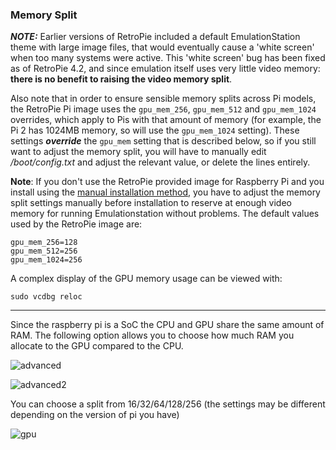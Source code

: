 ### Memory Split

***NOTE:*** Earlier versions of RetroPie included a default EmulationStation theme with large image files, that would eventually cause a 'white screen' when too many systems were active. This 'white screen' bug has been fixed as of RetroPie 4.2, and since emulation itself uses very little video memory: **there is no benefit to raising the video memory split**.

Also note that in order to ensure sensible memory splits across Pi models, the RetroPie Pi image uses the `gpu_mem_256`, `gpu_mem_512` and `gpu_mem_1024` overrides, which apply to Pis with that amount of memory (for example, the Pi 2 has 1024MB memory, so will use the `gpu_mem_1024` setting). These settings **_override_** the `gpu_mem` setting that is described below, so if you still want to adjust the memory split, you will have to manually edit _/boot/config.txt_ and adjust the relevant value, or delete the lines entirely. 

**Note**: If you don't use the RetroPie provided image for Raspberry Pi and you install using the [manual installation method](Manual-Installation), you have to adjust the memory split settings manually before installation to reserve at enough video memory for running Emulationstation without problems. The default values used by the RetroPie image are:

~~~~
gpu_mem_256=128
gpu_mem_512=256
gpu_mem_1024=256
~~~~

A complex display of the GPU memory usage can be viewed with:

~~~
sudo vcdbg reloc
~~~


***

Since the raspberry pi is a SoC the CPU and GPU share the same amount of RAM. The following option allows you to choose how much RAM you allocate to the GPU compared to the CPU.

![advanced](https://cloud.githubusercontent.com/assets/10035308/10713851/061f690e-7a93-11e5-9ed1-86981e7c9325.png)

![advanced2](https://cloud.githubusercontent.com/assets/10035308/10713853/290b82cc-7a93-11e5-92ec-0b94aaa60185.png)

You can choose a split from 16/32/64/128/256 (the settings may be different depending on the version of pi you have)

![gpu](https://cloud.githubusercontent.com/assets/10035308/10713855/53c539b8-7a93-11e5-9016-2117e8a890ad.png)